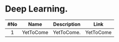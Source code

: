 # Deep Learning.

|#No|Name|Description|Link|
| :----: | :--------------------------: | ----------------------------------------------- | :-----------: |
| 1 | YetToCome | YetToCome. | YetToCome |
